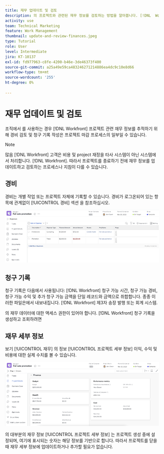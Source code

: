 ```yaml
---
title: 재무 업데이트 및 검토
description: 의 프로젝트와 관련된 재무 정보를 검토하는 방법을 알아봅니다. [!DNL  Workfront].
activity: use
team: Technical Marketing
feature: Work Management
thumbnail: update-and-review-finances.jpeg
type: Tutorial
role: User
level: Intermediate
jira: KT-10137
exl-id: fd977963-c8fe-4200-b46e-3de46373f400
source-git-commit: a25a49e59ca483246271214886ea4dc9c10e8d66
workflow-type: tm+mt
source-wordcount: '255'
ht-degree: 0%

---
```


# 재무 업데이트 및 검토

조직에서 를 사용하는 경우 [!DNL Workfront] 프로젝트 관련 재무 정보를 추적하기 위해 경비 검토 및 청구 기록 작성은 프로젝트 마감 프로세스의 일부일 수 있습니다.

>[!NOTE]
>
>많음 [!DNL Workfront] 고객은 비용 및 project 재정을 타사 시스템이 아닌 시스템에서 처리합니다. [!DNL Workfront]. 따라서 프로젝트를 종료하기 전에 재무 정보를 업데이트하고 검토하는 프로세스나 지침이 다를 수 있습니다.


## 경비

경비는 개별 작업 또는 프로젝트 자체에 기록할 수 있습니다. 경비가 로그온되어 있는 항목에 관계없이 [!UICONTROL 경비] 섹션 을 참조하십시오.

![[!UICONTROL 경비] 프로젝트의 섹션](assets/expense-section.png)

## 청구 기록

청구 기록은 다음에서 사용됩니다: [!DNL Workfront] 청구 가능 시간, 청구 가능 경비, 청구 가능 수익 및 추가 청구 가능 금액을 단일 레코드와 금액으로 취합합니다. 종종 이러한 파일은에서 내보내집니다. [!DNL Workfront] 제3자 송장 발행 또는 회계 시스템.

의 재무 데이터에 대한 액세스 권한이 있어야 합니다. [!DNL Workfront] 청구 기록을 생성하고 조회하려면

## 재무 세부 정보

보기 [!UICONTROL 재무] 의 정보 [!UICONTROL 프로젝트 세부 정보] 이익, 수익 및 비용에 대한 실제 수치를 볼 수 있습니다.

![의 재무 섹션 [!UICONTROL 프로젝트 세부 정보] 프로젝트의 창](assets/finance-section-project-details.png)

의 대부분의 재무 정보 [!UICONTROL 프로젝트 세부 정보] 는 프로젝트 생성 중에 설정되며, 여기에 표시되는 숫자는 해당 정보를 기반으로 합니다. 따라서 프로젝트를 닫을 때 재무 세부 정보에 업데이트하거나 추가할 필요가 없습니다.

<!---
learn more urls
Create billing records
Manage project expenses
Project finances
--->

